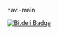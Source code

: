 navi-main


[![Bitdeli Badge](https://d2weczhvl823v0.cloudfront.net/paoolo/navi-java-main/trend.png)](https://bitdeli.com/free "Bitdeli Badge")

